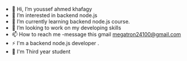 - 👋 Hi, I’m youssef ahmed khafagy 
- 👀 I’m interested in backend node.js
- 🌱 I’m currently learning backend node.js course.
- 💞️ I’m looking to work on my developing skills
- 📫 How to reach me -message this gmail   megatron24100@gmail.com
- ⚡ I'm a backend node.js developer .
- 🏫 I'm Third year student 
<!---
Jo2410/Jo2410 is a ✨ special ✨ repository because its `README.md` (this file) appears on your GitHub profile.
You can click the Preview link to take a look at your changes.
--->

